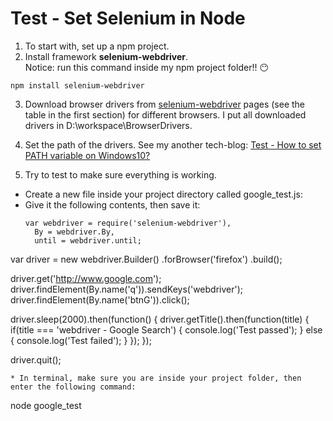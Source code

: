 # Test - Set Selenium in Node

1. To start with, set up a npm project.
2. Install framework **selenium-webdriver**. <br>Notice: run this command inside my npm project folder!! :no_mouth:
```
npm install selenium-webdriver
```

3. Download browser drivers from [selenium-webdriver](https://www.npmjs.com/package/selenium-webdriver) pages (see the table in the first section) for different browsers. I put all downloaded drivers in D:\workspace\BrowserDrivers.<br>

4. Set the path of the drivers. See my another tech-blog: [Test - How to set PATH variable on Windows10?](https://github.com/Yiqiuuuuuu/tech-blog/blob/master/Test%20-%20Set%20PATH%20variable.md)<br>

5. Try to test to make sure everything is working.
* Create a new file inside your project directory called google_test.js:
* Give it the following contents, then save it:<br>
  ```
  var webdriver = require('selenium-webdriver'),
    By = webdriver.By,
    until = webdriver.until;

var driver = new webdriver.Builder()
    .forBrowser('firefox')
    .build();

driver.get('http://www.google.com');
driver.findElement(By.name('q')).sendKeys('webdriver');
driver.findElement(By.name('btnG')).click();

driver.sleep(2000).then(function() {
  driver.getTitle().then(function(title) {
    if(title === 'webdriver - Google Search') {
      console.log('Test passed');
    } else {
      console.log('Test failed');
    }
  });
});

driver.quit();
```
* In terminal, make sure you are inside your project folder, then enter the following command:
```
node google_test
```





















  
